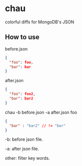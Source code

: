 # chau
colorful diffs for MongoDB's JSON

## How to use

before.json
```json
{
  "foo": foo,
  "bar": bar
}
```

after.json
```json
{
  "foo": foo2,
  "bar": bar2
}
```

chau -b before.json -a after.json foo

```json
{
  "bar" : "bar2" // != "bar"
}
```

-b: before json file.

-a: after json file.

other: filter key words.
